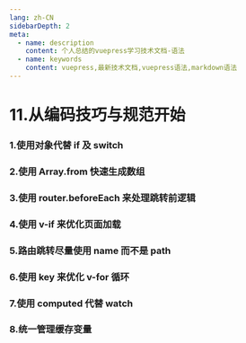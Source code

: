 ```yaml
---
lang: zh-CN
sidebarDepth: 2
meta:
  - name: description
    content: 个人总结的vuepress学习技术文档-语法
  - name: keywords
    content: vuepress,最新技术文档,vuepress语法,markdown语法
---
```


# 11.从编码技巧与规范开始

### 1.使用对象代替 if 及 switch

### 2.使用 Array.from 快速生成数组

### 3.使用 router.beforeEach 来处理跳转前逻辑

### 4.使用 v-if 来优化页面加载

### 5.路由跳转尽量使用 name 而不是 path

### 6.使用 key 来优化 v-for 循环

### 7.使用 computed 代替 watch

### 8.统一管理缓存变量

